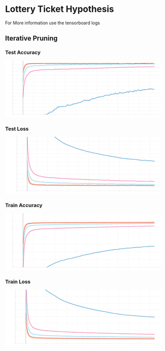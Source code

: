 # Lottery Ticket Hypothesis

For More information use the tensorboard logs

## Iterative Pruning
### Test Accuracy
![Test Accuracy](/testAccuracyLogger.png)
### Test Loss
![Test Loss](/testLossLogger.png)
### Train Accuracy 
![Train Accuracy](/trainAccuracyLogger.png)
### Train Loss
![Train Loss](/trainLossLogger.png)